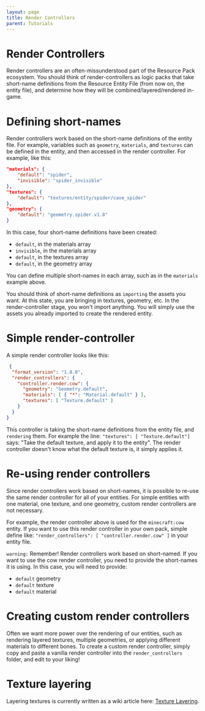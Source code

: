 ```yaml
---
layout: page
title: Render Controllers
parent: Tutorials
---
```


# Render Controllers

Render controllers are an often-missunderstood part of the Resource Pack ecosystem. You should think of render-controllers as logic packs that take short-name definitions from the Resource Entity File (from now on, the entity file), and determine how they will be combined/layered/rendered in-game.

# Defining short-names

Render controllers work based on the short-name definitions of the entity file. For example, variables such as `geometry`, `materials`, and `textures` can be defined in the entity, and then accessed in the render controller. For example, like this:

```json
"materials": {
    "default": "spider",
    "invisible": "spider_invisible"
},
"textures": {
    "default": "textures/entity/spider/cave_spider"
},
"geometry": {
    "default": "geometry.spider.v1.8"
}
```

In this case, four short-name definitions have been created:
 - `default`, in the materials array
 - `invisible`, in the materials array
 - `default`, in the textures array
 - `default`, in the geometry array

You can define multiple short-names in each array, such as in the `materials` example above.

You should think of short-name definitions as `importing` the assets you want. At this state, you are bringing in textures, geometry, etc. In the render-controller stage, you won't import anything. You will simply use the assets you already imported to create the rendered entity.

# Simple render-controller

A simple render controller looks like this:

```json
 {
  "format_version": "1.8.0",
  "render_controllers": {
    "controller.render.cow": {
      "geometry": "Geometry.default",
      "materials": [ { "*": "Material.default" } ],
      "textures": [ "Texture.default" ]
    }
  }
}
```

This controller is taking the short-name definitions from the entity file, and `rendering` them. For example the line: `"textures": [ "Texture.default"]` says: "Take the default texture, and apply it to the entity". The render controller doesn't know what the default texture is, it simply applies it.

# Re-using render controllers

Since render controllers work based on short-names, it is possible to re-use the same render controller for all of your entities. For simple entities with one material, one texture, and one geometry, custom render controllers are not necessary.

For example, the render controller above is used for the `minecraft:cow` entity. If you want to use this render controller in your own pack, simple define like: `"render_controllers": [ "controller.render.cow" ]` in your entity file.

`warning:` Remember! Render controllers work based on short-named. If you want to use the cow render controller, you need to provide the short-names it is using. In this case, you will need to provide:
 - `default` geometry
 - `default` texture
 - `default` material

 # Creating custom render controllers

 Often we want more power over the rendering of our entities, such as rendering layered textures, multiple geometries, or applying different materials to different bones. To create a custom render controller, simply copy and paste a vanilla render controller into the `render_controllers` folder, and edit to your liking!

 # Texture layering

 Layering textures is currently written as a wiki article here: [Texture Layering](/tutorials/texture-layering.html).
